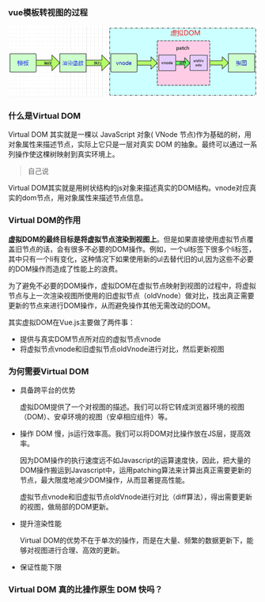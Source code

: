 ### vue模板转视图的过程

![1570689771448](../_assets/image/1570689771448.png)





### 什么是Virtual DOM

Virtual DOM 其实就是一棵以 JavaScript 对象( VNode 节点)作为基础的树，用对象属性来描述节点，实际上它只是一层对真实 DOM 的抽象。最终可以通过一系列操作使这棵树映射到真实环境上。

> 自己说

Virtual DOM其实就是用树状结构的js对象来描述真实的DOM结构。vnode对应真实的dom节点，用对象属性来描述节点信息。

### Virtual DOM的作用

**虚拟DOM的最终目标是将虚拟节点渲染到视图上**。但是如果直接使用虚拟节点覆盖旧节点的话，会有很多不必要的DOM操作。例如，一个ul标签下很多个li标签，其中只有一个li有变化，这种情况下如果使用新的ul去替代旧的ul,因为这些不必要的DOM操作而造成了性能上的浪费。

为了避免不必要的DOM操作，虚拟DOM在虚拟节点映射到视图的过程中，将虚拟节点与上一次渲染视图所使用的旧虚拟节点（oldVnode）做对比，找出真正需要更新的节点来进行DOM操作，从而避免操作其他无需改动的DOM。

其实虚拟DOM在Vue.js主要做了两件事：

- 提供与真实DOM节点所对应的虚拟节点vnode
- 将虚拟节点vnode和旧虚拟节点oldVnode进行对比，然后更新视图



### 为何需要Virtual DOM

- 具备跨平台的优势

  虚拟DOM提供了一个对视图的描述。我们可以将它转成浏览器环境的视图（DOM）、安卓环境的视图（安卓相应组件）等。

- 操作 DOM 慢，js运行效率高。我们可以将DOM对比操作放在JS层，提高效率。

  因为DOM操作的执行速度远不如Javascript的运算速度快，因此，把大量的DOM操作搬运到Javascript中，运用patching算法来计算出真正需要更新的节点，最大限度地减少DOM操作，从而显著提高性能。

  虚拟节点vnode和旧虚拟节点oldVnode进行对比（diff算法），得出需要更新的视图，做局部的DOM更新。

- 提升渲染性能

  Virtual DOM的优势不在于单次的操作，而是在大量、频繁的数据更新下，能够对视图进行合理、高效的更新。
  
- 保证性能下限







### Virtual DOM 真的比操作原生 DOM 快吗？















































